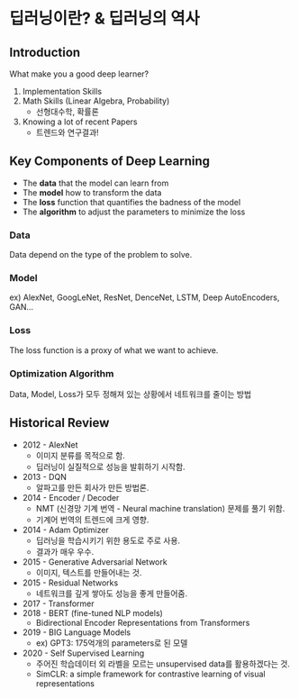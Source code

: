 # 딥러닝이란? & 딥러닝의 역사

## Introduction

What make you a good deep learner?

1. Implementation Skills
2. Math Skills (Linear Algebra, Probability)
   - 선형대수학, 확률론
3. Knowing a lot of recent Papers
   - 트렌드와 연구결과!

## Key Components of Deep Learning

- The **data** that the model can learn from
- The **model** how to transform the data
- The **loss** function that quantifies the badness of the model
- The **algorithm** to adjust the parameters to minimize the loss

### Data

Data depend on the type of the problem to solve.

### Model

ex) AlexNet, GoogLeNet, ResNet, DenceNet, LSTM, Deep AutoEncoders, GAN…

### Loss

The loss function is a proxy of what we want to achieve.

### Optimization Algorithm

Data, Model, Loss가 모두 정해져 있는 상황에서 네트워크를 줄이는 방법

## Historical Review

- 2012 - AlexNet
  - 이미지 분류를 목적으로 함.
  - 딥러닝이 실질적으로 성능을 발휘하기 시작함.
- 2013 - DQN
  - 알파고를 만든 회사가 만든 방법론.
- 2014 - Encoder / Decoder
  - NMT (신경망 기계 번역 - Neural machine translation) 문제를 풀기 위함.
  - 기계어 번역의 트렌드에 크게 영향.
- 2014 - Adam Optimizer
  - 딥러닝을 학습시키기 위한 용도로 주로 사용.
  - 결과가 매우 우수.
- 2015 - Generative Adversarial Network
  - 이미지, 텍스트를 만들어내는 것.
- 2015 - Residual Networks
  - 네트워크를 깊게 쌓아도 성능을 좋게 만들어줌.
- 2017 - Transformer
- 2018 - BERT (fine-tuned NLP models)
  - Bidirectional Encoder Representations from Transformers
- 2019 - BIG Language Models
  - ex) GPT3: 175억개의 parameters로 된 모델
- 2020 - Self Supervised Learning
  - 주어진 학습데이터 외 라벨을 모르는 unsupervised data를 활용하겠다는 것.
  - SimCLR: a simple framework for contrastive learning of visual representations

